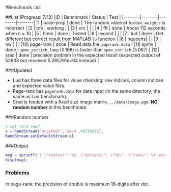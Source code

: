 #Benchmark List

##List (Progress: 7/12)
|ID | Benchmark | Status | Test |
|--------|--------|--------|--------|
|1 | back-prop  |  done  | The random value of `hidden_weights` is incorrect |
|2 | bfs | working | |
|3 | crc | | |
|4 | fft | done | About 112 seconds when n = 10 |
|5 | hmm | done | Tested |
|6 | lavamd |   | |
|7 | lud | done | Get different but correct result from MATLAB `lu` function |
|8 | nqueens| | |
|9 | nw | | |
|10| page-rank | done | Read data file `pagerank.data` |
|11| spmv | done | `spmv_ostrich_loop` (0.168) is faster than `spmv_ostrich` (3.067) |
|12| srad | done | precision problem in the expected result (expected output of 52608 but received 5.285761e+04 instead) |

###Updated
* Lud has three data files for value checking: row indices, column indices and expected value files.
* Page-rank has `pagerank.data` for data input (in the same directory, the same as Lud benchmark).
* Srad is feeded with a fixed size image matrix, `../data/image.pgm`. **NO random number** in this benchmark

###Random number
```matlab
% set rand seed
s = RandStream('mcg16807','Seed',49734321);
RandStream.setDefaultStream(s);
```


###Output
```matlab
msg = sprintf('{ \"status\": %d, \"options\": \"%d\", \"time\": %f seconds}\n', 1, two_exp, elapsedTime);
disp(msg);
```

### Problems
In page-rank: the precision of double is maximum 16-digits after dot.
